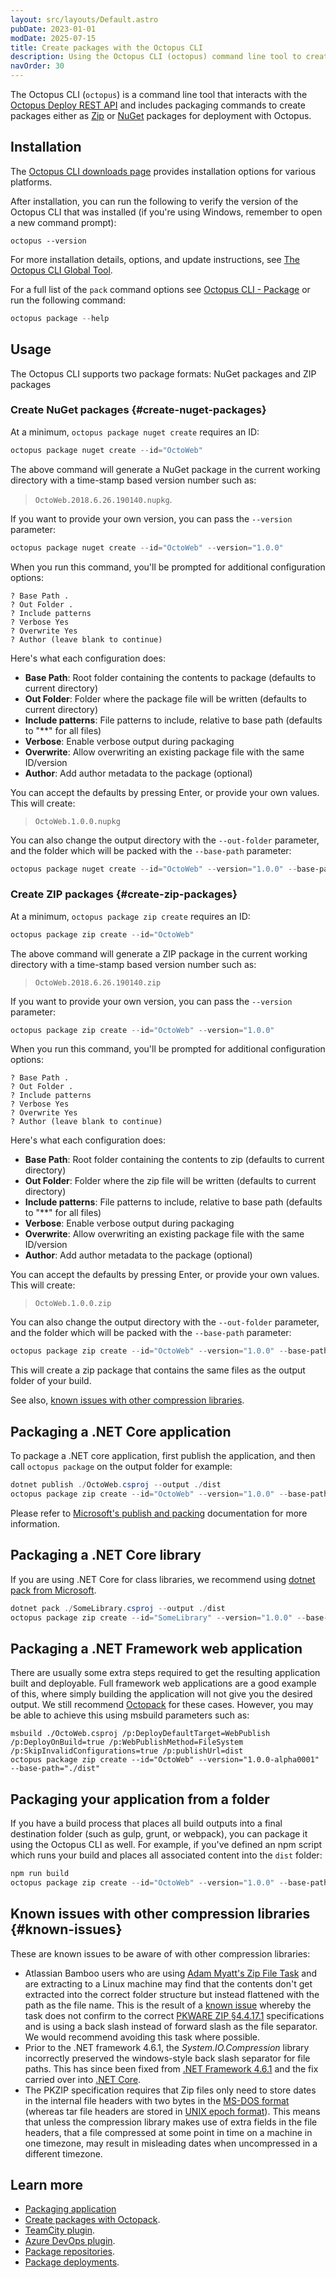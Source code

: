 ```yaml
---
layout: src/layouts/Default.astro
pubDate: 2023-01-01
modDate: 2025-07-15
title: Create packages with the Octopus CLI
description: Using the Octopus CLI (octopus) command line tool to create packages for deployment.
navOrder: 30
---
```

<!-- spell-checker:ignore Myatt's, PKWARE, Packagingyourapplicationfromafolder -->
The Octopus CLI (`octopus`) is a command line tool that interacts with the [Octopus Deploy REST API](/docs/octopus-rest-api/) and includes packaging commands to create packages either as [Zip](#create-zip-packages) or [NuGet](#create-nuget-packages) packages for deployment with Octopus.

## Installation

The [Octopus CLI downloads page](https://github.com/OctopusDeploy/cli/blob/main/README.md#installation) provides installation options for various platforms.

After installation, you can run the following to verify the version of the Octopus CLI that was installed (if you're using Windows, remember to open a new command prompt):

```
octopus --version
```

For more installation details, options, and update instructions, see [The Octopus CLI Global Tool](/docs/octopus-rest-api/cli).

For a full list of the `pack` command options see [Octopus CLI - Package](/docs/octopus-rest-api/cli/octopus-package) or run the following command:

```powershell
octopus package --help
```

## Usage

The Octopus CLI supports two package formats: NuGet packages and ZIP packages

### Create NuGet packages {#create-nuget-packages}

At a minimum, `octopus package nuget create` requires an ID:

```powershell
octopus package nuget create --id="OctoWeb"
```

The above command will generate a NuGet package in the current working directory with a time-stamp based version number such as:

> `OctoWeb.2018.6.26.190140.nupkg`.

If you want to provide your own version, you can pass the `--version` parameter:

```powershell
octopus package nuget create --id="OctoWeb" --version="1.0.0"
```

When you run this command, you'll be prompted for additional configuration options:

```
? Base Path .
? Out Folder .
? Include patterns
? Verbose Yes
? Overwrite Yes
? Author (leave blank to continue)
```

Here's what each configuration does:

- **Base Path**: Root folder containing the contents to package (defaults to current directory)
- **Out Folder**: Folder where the package file will be written (defaults to current directory)
- **Include patterns**: File patterns to include, relative to base path (defaults to "**" for all files)
- **Verbose**: Enable verbose output during packaging
- **Overwrite**: Allow overwriting an existing package file with the same ID/version
- **Author**: Add author metadata to the package (optional)

You can accept the defaults by pressing Enter, or provide your own values. This will create:

> `OctoWeb.1.0.0.nupkg`

You can also change the output directory with the `--out-folder` parameter, and the folder which will be packed with the `--base-path` parameter:

```powershell
octopus package nuget create --id="OctoWeb" --version="1.0.0" --base-path="folder/to/pack" --out-folder="destination/folder/path"
```


### Create ZIP packages {#create-zip-packages}

At a minimum, `octopus package zip create` requires an ID:

```powershell
octopus package zip create --id="OctoWeb"
```

The above command will generate a ZIP package in the current working directory with a time-stamp based version number such as:

> `OctoWeb.2018.6.26.190140.zip`

If you want to provide your own version, you can pass the `--version` parameter:

```powershell
octopus package zip create --id="OctoWeb" --version="1.0.0"
```

When you run this command, you'll be prompted for additional configuration options:

```
? Base Path .
? Out Folder .
? Include patterns
? Verbose Yes
? Overwrite Yes
? Author (leave blank to continue)
```

Here's what each configuration does:

- **Base Path**: Root folder containing the contents to zip (defaults to current directory)
- **Out Folder**: Folder where the zip file will be written (defaults to current directory)
- **Include patterns**: File patterns to include, relative to base path (defaults to "**" for all files)
- **Verbose**: Enable verbose output during packaging
- **Overwrite**: Allow overwriting an existing package file with the same ID/version
- **Author**: Add author metadata to the package (optional)

You can accept the defaults by pressing Enter, or provide your own values. This will create:

> `OctoWeb.1.0.0.zip`

You can also change the output directory with the `--out-folder` parameter, and the folder which will be packed with the `--base-path` parameter:

```powershell
octopus package zip create --id="OctoWeb" --version="1.0.0" --base-path="folder/to/pack" --out-folder="destination/folder/path"
```

This will create a zip package that contains the same files as the output folder of your build.

See also, [known issues with other compression libraries](#known-issues).

## Packaging a .NET Core application

To package a .NET core application, first publish the application, and then call `octopus package` on the output folder for example:

```powershell
dotnet publish ./OctoWeb.csproj --output ./dist
octopus package zip create --id="OctoWeb" --version="1.0.0" --base-path="./dist"
```

Please refer to [Microsoft's publish and packing](/docs/deployments/dotnet/netcore-webapp/#publishing-and-packing-the-website) documentation for more information.

## Packaging a .NET Core library

If you are using .NET Core for class libraries, we recommend using [dotnet pack from Microsoft](https://docs.microsoft.com/en-us/dotnet/core/tools/dotnet-pack).

```powershell
dotnet pack ./SomeLibrary.csproj --output ./dist
octopus package zip create --id="SomeLibrary" --version="1.0.0" --base-path="./dist"
```

## Packaging a .NET Framework web application

There are usually some extra steps required to get the resulting application built and deployable. Full framework web applications are a good example of this, where simply building the application will not give you the desired output. We still recommend [Octopack](/docs/packaging-applications/create-packages/octopack) for these cases. However, you may be able to achieve this using msbuild parameters such as:

```
msbuild ./OctoWeb.csproj /p:DeployDefaultTarget=WebPublish /p:DeployOnBuild=true /p:WebPublishMethod=FileSystem /p:SkipInvalidConfigurations=true /p:publishUrl=dist
octopus package zip create --id="OctoWeb" --version="1.0.0-alpha0001" --base-path="./dist"
```

## Packaging your application from a folder

If you have a build process that places all build outputs into a final destination folder (such as gulp, grunt, or webpack), you can package it using the Octopus CLI as well. For example, if you've defined an npm script which runs your build and places all associated content into the `dist` folder:

```powershell
npm run build
octopus package zip create --id="OctoWeb" --version="1.0.0" --base-path="./dist"
```

## Known issues with other compression libraries {#known-issues}

These are known issues to be aware of with other compression libraries:

- Atlassian Bamboo users who are using [Adam Myatt's Zip File Task](https://bitbucket.org/adammyatt/bamboo-zip-file-tasks) and are extracting to a Linux machine may find that the contents don't get extracted into the correct folder structure but instead flattened with the path as the file name. This is the result of a [known issue](https://bitbucket.org/adammyatt/bamboo-zip-file-tasks/issues/4/change-request-use-forward-slashes-as-file) whereby the task does not confirm to the correct [PKWARE ZIP §4.4.17.1](https://help.octopus.com/t/octopus-deploy-to-linux-vm/2047 "Link outside Support: https://pkware.cachefly.net/webdocs/casestudies/APPNOTE.TXT") specifications and is using a back slash instead of forward slash as the file separator. We would recommend avoiding this task where possible.
- Prior to the .NET framework 4.6.1, the *System.IO.Compression* library incorrectly preserved the windows-style back slash separator for file paths. This has since been fixed from [.NET Framework 4.6.1](https://msdn.microsoft.com/en-us/library/mt712573) and the fix carried over into [.NET Core](https://github.com/dotnet/corefx/commit/7b9331e89a795c72709aef38898929e74c343dfb).
- The PKZIP specification requires that Zip files only need to store dates in the internal file headers with two bytes in the [MS-DOS format](https://users.cs.jmu.edu/buchhofp/forensics/formats/pkzip.html) (whereas tar file headers are stored in [UNIX epoch format](http://www.gnu.org/software/tar/manual/html_node/Standard.html)). This means that unless the compression library makes use of extra fields in the file headers, that a file compressed at some point in time on a machine in one timezone, may result in misleading dates when uncompressed in a different timezone.

## Learn more

 - [Packaging application](/docs/packaging-applications)
 - [Create packages with Octopack](/docs/packaging-applications/create-packages/octopack).
 - [TeamCity plugin](/docs/packaging-applications/build-servers/teamcity).
 - [Azure DevOps plugin](/docs/packaging-applications/build-servers/tfs-azure-devops/using-octopus-extension).
 - [Package repositories](/docs/packaging-applications).
 - [Package deployments](/docs/deployments/packages).
